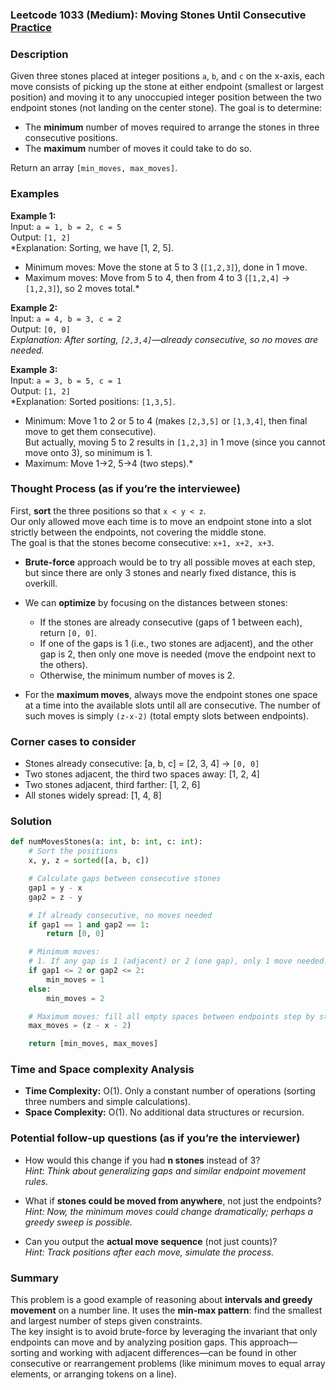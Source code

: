 ### Leetcode 1033 (Medium): Moving Stones Until Consecutive [Practice](https://leetcode.com/problems/moving-stones-until-consecutive)

### Description  
Given three stones placed at integer positions `a`, `b`, and `c` on the x-axis, each move consists of picking up the stone at either endpoint (smallest or largest position) and moving it to any unoccupied integer position between the two endpoint stones (not landing on the center stone). The goal is to determine:
- The **minimum** number of moves required to arrange the stones in three consecutive positions.
- The **maximum** number of moves it could take to do so.

Return an array `[min_moves, max_moves]`.

### Examples  

**Example 1:**  
Input: `a = 1, b = 2, c = 5`  
Output: `[1, 2]`  
*Explanation: Sorting, we have [1, 2, 5].  
- Minimum moves: Move the stone at 5 to 3 (`[1,2,3]`), done in 1 move.  
- Maximum moves: Move from 5 to 4, then from 4 to 3 (`[1,2,4]` → `[1,2,3]`), so 2 moves total.*

**Example 2:**  
Input: `a = 4, b = 3, c = 2`  
Output: `[0, 0]`  
*Explanation: After sorting, `[2,3,4]`—already consecutive, so no moves are needed.*

**Example 3:**  
Input: `a = 3, b = 5, c = 1`  
Output: `[1, 2]`  
*Explanation: Sorted positions: `[1,3,5]`.  
- Minimum: Move 1 to 2 or 5 to 4 (makes `[2,3,5]` or `[1,3,4]`, then final move to get them consecutive).  
But actually, moving 5 to 2 results in `[1,2,3]` in 1 move (since you cannot move onto 3), so minimum is 1.  
- Maximum: Move 1→2, 5→4 (two steps).*

### Thought Process (as if you’re the interviewee)  
First, **sort** the three positions so that `x < y < z`.  
Our only allowed move each time is to move an endpoint stone into a slot strictly between the endpoints, not covering the middle stone.  
The goal is that the stones become consecutive: `x+1, x+2, x+3`.

- **Brute-force** approach would be to try all possible moves at each step, but since there are only 3 stones and nearly fixed distance, this is overkill.
- We can **optimize** by focusing on the distances between stones:
    - If the stones are already consecutive (gaps of 1 between each), return `[0, 0]`.
    - If one of the gaps is 1 (i.e., two stones are adjacent), and the other gap is 2, then only one move is needed (move the endpoint next to the others).
    - Otherwise, the minimum number of moves is 2.

- For the **maximum moves**, always move the endpoint stones one space at a time into the available slots until all are consecutive. The number of such moves is simply `(z-x-2)` (total empty slots between endpoints).

### Corner cases to consider  
- Stones already consecutive: [a, b, c] = [2, 3, 4] → `[0, 0]`
- Two stones adjacent, the third two spaces away: [1, 2, 4]
- Two stones adjacent, third farther: [1, 2, 6]
- All stones widely spread: [1, 4, 8]

### Solution

```python
def numMovesStones(a: int, b: int, c: int):
    # Sort the positions
    x, y, z = sorted([a, b, c])

    # Calculate gaps between consecutive stones
    gap1 = y - x
    gap2 = z - y

    # If already consecutive, no moves needed
    if gap1 == 1 and gap2 == 1:
        return [0, 0]

    # Minimum moves:
    # 1. If any gap is 1 (adjacent) or 2 (one gap), only 1 move needed.
    if gap1 <= 2 or gap2 <= 2:
        min_moves = 1
    else:
        min_moves = 2

    # Maximum moves: fill all empty spaces between endpoints step by step
    max_moves = (z - x - 2)

    return [min_moves, max_moves]
```

### Time and Space complexity Analysis  

- **Time Complexity:** O(1). Only a constant number of operations (sorting three numbers and simple calculations).
- **Space Complexity:** O(1). No additional data structures or recursion.

### Potential follow-up questions (as if you’re the interviewer)  

- How would this change if you had **n stones** instead of 3?  
  *Hint: Think about generalizing gaps and similar endpoint movement rules.*

- What if **stones could be moved from anywhere**, not just the endpoints?  
  *Hint: Now, the minimum moves could change dramatically; perhaps a greedy sweep is possible.*

- Can you output the **actual move sequence** (not just counts)?  
  *Hint: Track positions after each move, simulate the process.*

### Summary
This problem is a good example of reasoning about **intervals and greedy movement** on a number line. It uses the **min-max pattern**: find the smallest and largest number of steps given constraints.  
The key insight is to avoid brute-force by leveraging the invariant that only endpoints can move and by analyzing position gaps. This approach—sorting and working with adjacent differences—can be found in other consecutive or rearrangement problems (like minimum moves to equal array elements, or arranging tokens on a line).
